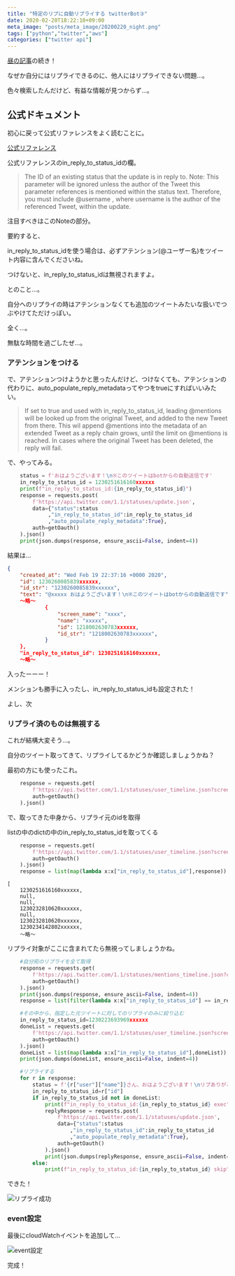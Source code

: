 ```yaml
---
title: "特定のリプに自動リプライする twitterBot③"
date: 2020-02-20T18:22:10+09:00
meta_image: "posts/meta_image/20200220_night.png"
tags: ["python","twitter","aws"]
categories: ["twitter api"]
---
```


[昼の記事](../20200220_lunch)の続き！

なぜか自分にはリプライできるのに、他人にはリプライできない問題…。

色々検索したんだけど、有益な情報が見つからず…。

## 公式ドキュメント

初心に戻って公式リファレンスをよく読むことに。

[公式リファレンス](https://developer.twitter.com/en/docs/tweets/post-and-engage/api-reference/post-statuses-update)

公式リファレンスのin_reply_to_status_idの欄。

> The ID of an existing status that the update is in reply to. Note: This parameter will be ignored unless the author of the Tweet this parameter references is mentioned within the status text. Therefore, you must include @username , where username is the author of the referenced Tweet, within the update.

注目すべきはこのNoteの部分。

要約すると、

in_reply_to_status_idを使う場合は、必ずアテンション(@ユーザー名)をツイート内容に含んでくださいね。

つけないと、in_reply_to_status_idは無視されますよ。

とのこと…。

自分へのリプライの時はアテンションなくても追加のツイートみたいな扱いでつぶやけてただけっぽい。

全く…。

無駄な時間を過ごしたぜ…。

### アテンションをつける

で、アテンションつけようかと思ったんだけど、つけなくても、アテンションの代わりに、auto_populate_reply_metadataってやつをtrueにすればいいみたい。

> If set to true and used with in_reply_to_status_id, leading @mentions will be looked up from the original Tweet, and added to the new Tweet from there. This wil append @mentions into the metadata of an extended Tweet as a reply chain grows, until the limit on @mentions is reached. In cases where the original Tweet has been deleted, the reply will fail.

で、やってみる。

```py
    status = f'おはようございます！\n※このツイートはbotからの自動送信です'
    in_reply_to_status_id = 1230251616160xxxxxx
    print(f"in_reply_to_status_id:{in_reply_to_status_id}")
    response = requests.post(
        f'https://api.twitter.com/1.1/statuses/update.json',
        data={"status":status
             ,"in_reply_to_status_id":in_reply_to_status_id
             ,"auto_populate_reply_metadata":True},
        auth=getOauth()
    ).json()
    print(json.dumps(response, ensure_ascii=False, indent=4))    
```

結果は…

```json
{
    "created_at": "Wed Feb 19 22:37:16 +0000 2020",
    "id": 1230260085839xxxxxx,
    "id_str": "1230260085839xxxxxx",
    "text": "@xxxxx おはようございます！\n※このツイートはbotからの自動送信です",
    ～略～
            {
                "screen_name": "xxxx",
                "name": "xxxxx",
                "id": 1218002630783xxxxxx,
                "id_str": "1218002630783xxxxxx",
            }
    },
    "in_reply_to_status_id": 1230251616160xxxxxx,
    ～略～

```

入ったーーー！

メンションも勝手に入ったし、in_reply_to_status_idも設定された！

よし、次

### リプライ済のものは無視する

これが結構大変そう…。

自分のツイート取ってきて、リプライしてるかどうか確認しましょうかね？

最初の方にも使ったこれ。

```py
    response = requests.get(
        f'https://api.twitter.com/1.1/statuses/user_timeline.json?screen_name={SCREEN_NAME}',
        auth=getOauth()
    ).json()
```

で、取ってきた中身から、リプライ元のidを取得

listの中のdictの中のin_reply_to_status_idを取ってくる

```py
    response = requests.get(
        f'https://api.twitter.com/1.1/statuses/user_timeline.json?screen_name={SCREEN_NAME}',
        auth=getOauth()
    ).json()
    response = list(map(lambda x:x["in_reply_to_status_id"],response))
```

```
[
    1230251616160xxxxxx,
    null,
    null,
    1230232810620xxxxxx,
    null,
    1230232810620xxxxxx,
    1230234142802xxxxxx,
    ～略～
```

リプライ対象がここに含まれてたら無視ってしましょうかね。

```py
    #自分宛のリプライを全て取得
    response = requests.get(
        f'https://api.twitter.com/1.1/statuses/mentions_timeline.json?count=10',
        auth=getOauth()
    ).json()
    print(json.dumps(response, ensure_ascii=False, indent=4))
    response = list(filter(lambda x:x["in_reply_to_status_id"] == in_reply_to_status_id,response))

    #その中から、指定した元ツイートに対してのリプライのみに絞り込む
    in_reply_to_status_id=1230223693969xxxxxx
    doneList = requests.get(
        f'https://api.twitter.com/1.1/statuses/user_timeline.json?screen_name={SCREEN_NAME}',
        auth=getOauth()
    ).json()
    doneList = list(map(lambda x:x["in_reply_to_status_id"],doneList))
    print(json.dumps(doneList, ensure_ascii=False, indent=4))

    #リプライする
    for r in response:
        status = f'{r["user"]["name"]}さん、おはようございます！\nリプありがとうございます♡\n今日も頑張りましょうー！！\n\n※このツイートはbotからの自動送信です'
        in_reply_to_status_id=r["id"]
        if in_reply_to_status_id not in doneList:
            print(f"in_reply_to_status_id:{in_reply_to_status_id} exec")
            replyResponse = requests.post(
                f'https://api.twitter.com/1.1/statuses/update.json',
                data={"status":status
                    ,"in_reply_to_status_id":in_reply_to_status_id
                    ,"auto_populate_reply_metadata":True},
                auth=getOauth()
            ).json()
            print(json.dumps(replyResponse, ensure_ascii=False, indent=4))
        else:
            print(f"in_reply_to_status_id:{in_reply_to_status_id} skip")

```

できた！

![リプライ成功](../img/twitter-reply-ok.jpg)

### event設定

最後にcloudWatchイベントを追加して…

![event設定](../img/twitter-auto-reply-event.png)

完成！